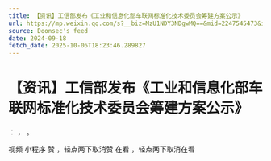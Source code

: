 ```yaml
---
title: 【资讯】工信部发布《工业和信息化部车联网标准化技术委员会筹建方案公示》
url: https://mp.weixin.qq.com/s?__biz=MzU1NDY3NDgwMQ==&mid=2247545473&idx=1&sn=e37c0b4d1b32acb6f4b7e397f77ae305
source: Doonsec's feed
date: 2024-09-18
fetch_date: 2025-10-06T18:23:46.289827
---
```


# 【资讯】工信部发布《工业和信息化部车联网标准化技术委员会筹建方案公示》

：
，
。

视频
小程序
赞
，轻点两下取消赞
在看
，轻点两下取消在看
